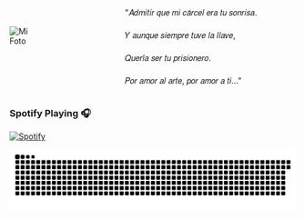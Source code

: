 <div style="display: flex; align-items: center;">
  <!-- Imagen a la izquierda -->
  <img src="https://drive.google.com/uc?id=1C8diWt_NLdBsOETRP5Rmsz-WRtV6L5mw" alt="Mi Foto">

  <!-- Poema a la derecha -->
  <div style="max-width: 500px;">
    <p>
      <br>
ﾠﾠﾠﾠﾠﾠﾠﾠﾠﾠﾠﾠﾠﾠﾠﾠﾠﾠﾠﾠﾠﾠﾠﾠﾠﾠﾠﾠﾠﾠﾠﾠﾠﾠﾠﾠﾠﾠﾠﾠﾠﾠﾠﾠﾠﾠﾠﾠﾠ"𝐴𝑑𝑚𝑖𝑡𝑖𝑟 𝑞𝑢𝑒 𝑚𝑖 𝑐𝑎́𝑟𝑐𝑒𝑙 𝑒𝑟𝑎 𝑡𝑢 𝑠𝑜𝑛𝑟𝑖𝑠𝑎.<br>
ﾠﾠﾠﾠﾠﾠﾠﾠﾠﾠﾠﾠﾠﾠﾠﾠﾠﾠﾠﾠﾠﾠﾠﾠﾠﾠﾠﾠﾠﾠﾠﾠﾠﾠﾠﾠﾠﾠﾠﾠﾠﾠﾠﾠﾠﾠﾠﾠﾠ𝑌 𝑎𝑢𝑛𝑞𝑢𝑒 𝑠𝑖𝑒𝑚𝑝𝑟𝑒 𝑡𝑢𝑣𝑒 𝑙𝑎 𝑙𝑙𝑎𝑣𝑒,<br>
ﾠﾠﾠﾠﾠﾠﾠﾠﾠﾠﾠﾠﾠﾠﾠﾠﾠﾠﾠﾠﾠﾠﾠﾠﾠﾠﾠﾠﾠﾠﾠﾠﾠﾠﾠﾠﾠﾠﾠﾠﾠﾠﾠﾠﾠﾠﾠﾠﾠ𝑄𝑢𝑒𝑟𝑖́𝑎 𝑠𝑒𝑟 𝑡𝑢 𝑝𝑟𝑖𝑠𝑖𝑜𝑛𝑒𝑟𝑜.<br>
ﾠﾠﾠﾠﾠﾠﾠﾠﾠﾠﾠﾠﾠﾠﾠﾠﾠﾠﾠﾠﾠﾠﾠﾠﾠﾠﾠﾠﾠﾠﾠﾠﾠﾠﾠﾠﾠﾠﾠﾠﾠﾠﾠﾠﾠﾠﾠﾠﾠ𝑃𝑜𝑟 𝑎𝑚𝑜𝑟 𝑎𝑙 𝑎𝑟𝑡𝑒, 𝑝𝑜𝑟 𝑎𝑚𝑜𝑟 𝑎 𝑡𝑖..."
    </p>
  </div>
</div>


### Spotify Playing 🎧
[![Spotify](https://novatorem.visualbean.vercel.app/api/spotify)](https://open.spotify.com/user/1112981871)

![snake gif](https://github.com/TekyaygilFethi/TekyaygilFethi/blob/output/github-contribution-grid-snake.svg)

